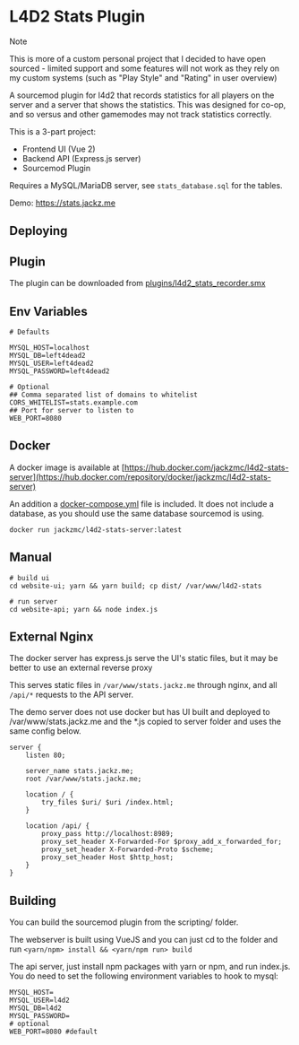 # L4D2 Stats Plugin

> [!NOTE]
> This is more of a custom personal project that I decided to have open sourced - limited support and some features will not work as they rely on my custom systems (such as "Play Style" and "Rating" in user overview)

A sourcemod plugin for l4d2 that records statistics for all players on the server and a server that shows the statistics. This was designed for co-op, and so versus and other gamemodes may not track statistics correctly.

This is a 3-part project:

* Frontend UI (Vue 2)
* Backend API (Express.js server)
* Sourcemod Plugin

Requires a MySQL/MariaDB server, see `stats_database.sql` for the tables.

Demo: https://stats.jackz.me

## Deploying

## Plugin

The plugin can be downloaded from [plugins/l4d2_stats_recorder.smx](./plugins/l4d2_stats_recorder.smx)

## Env Variables
```
# Defaults

MYSQL_HOST=localhost
MYSQL_DB=left4dead2
MYSQL_USER=left4dead2
MYSQL_PASSWORD=left4dead2

# Optional
## Comma separated list of domains to whitelist
CORS_WHITELIST=stats.example.com 
## Port for server to listen to
WEB_PORT=8080
```

## Docker

A docker image is available at [https://hub.docker.com/jackzmc/l4d2-stats-server](https://hub.docker.com/repository/docker/jackzmc/l4d2-stats-server)

An addition a [docker-compose.yml](./docker-compose.yml) file is included. It does not include a database, as you should use the same database sourcemod is using.

`docker run jackzmc/l4d2-stats-server:latest`

## Manual
```
# build ui
cd website-ui; yarn && yarn build; cp dist/ /var/www/l4d2-stats

# run server
cd website-api; yarn && node index.js
```

## External Nginx

The docker server has express.js serve the UI's static files, but it may be better to use an external reverse proxy

This serves static files in `/var/www/stats.jackz.me` through nginx, and all `/api/*` requests to the API server.

The demo server does not use docker but has UI built and deployed to /var/www/stats.jackz.me and the *.js copied to server folder and uses the same config below.

```
server {
    listen 80;

    server_name stats.jackz.me;
    root /var/www/stats.jackz.me;
    
    location / {
        try_files $uri/ $uri /index.html;
    }
    
    location /api/ {
        proxy_pass http://localhost:8989;
        proxy_set_header X-Forwarded-For $proxy_add_x_forwarded_for;
        proxy_set_header X-Forwarded-Proto $scheme;
        proxy_set_header Host $http_host;
    }
}
```



## Building

You can build the sourcemod plugin from the scripting/ folder.

The webserver is built using VueJS and you can just cd to the folder and run `<yarn/npm> install && <yarn/npm run> build`

The api server, just install npm packages with yarn or npm, and run index.js. You do need to set the following environment variables to hook to mysql:
```
MYSQL_HOST=
MYSQL_USER=l4d2
MYSQL_DB=l4d2
MYSQL_PASSWORD=
# optional
WEB_PORT=8080 #default
```
